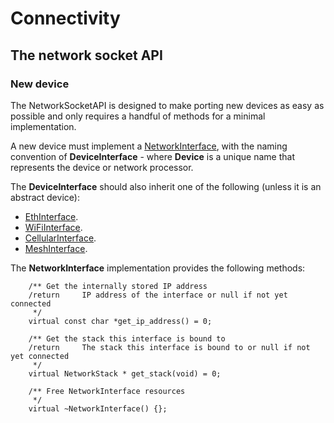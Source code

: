 <h1 id="contributing-connectivity">Connectivity</h1>

## The network socket API

### New device

The NetworkSocketAPI is designed to make porting new devices as easy as possible and only requires a handful of methods for a minimal implementation.

A new device must implement a [NetworkInterface](https://os.mbed.com/docs/v5.12/mbed-os-api-doxy/class_network_interface.html), with the naming convention of **DeviceInterface** - where **Device** is a unique name that represents the device or network processor.

The **DeviceInterface** should also inherit one of the following (unless it is an abstract device):

- [EthInterface](https://os.mbed.com/docs/v5.12/mbed-os-api-doxy/class_eth_interface.html).
- [WiFiInterface](https://os.mbed.com/docs/v5.12/mbed-os-api-doxy/class_wi_fi_interface.html).
- [CellularInterface](https://os.mbed.com/docs/v5.12/mbed-os-api-doxy/class_cellular_interface.html).
- [MeshInterface](https://os.mbed.com/docs/v5.12/mbed-os-api-doxy/class_mesh_interface.html).

The **NetworkInterface** implementation provides the following methods:

```
    /** Get the internally stored IP address
    /return     IP address of the interface or null if not yet connected
     */
    virtual const char *get_ip_address() = 0;

    /** Get the stack this interface is bound to
    /return     The stack this interface is bound to or null if not yet connected
     */
    virtual NetworkStack * get_stack(void) = 0;

    /** Free NetworkInterface resources
     */
    virtual ~NetworkInterface() {};
```

